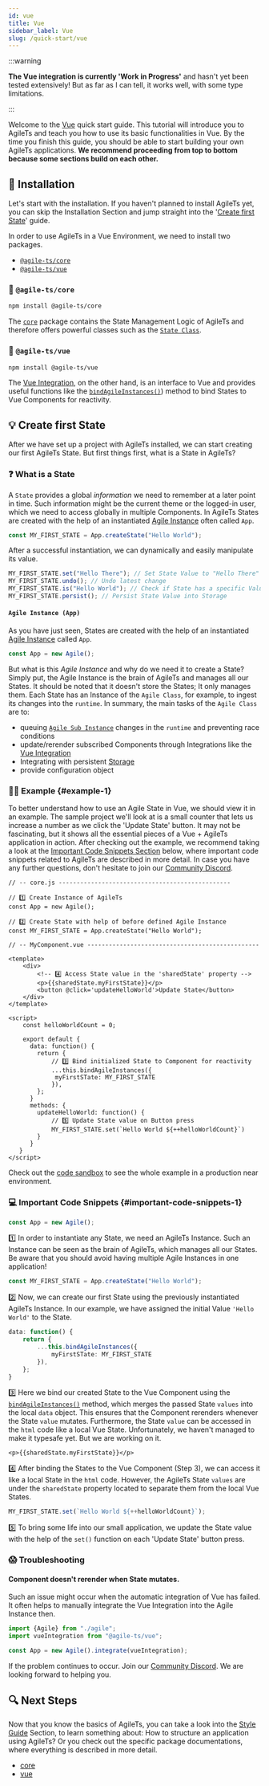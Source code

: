 ```yaml
---
id: vue
title: Vue
sidebar_label: Vue
slug: /quick-start/vue
---
```


:::warning

**The Vue integration is currently 'Work in Progress'**
and hasn't yet been tested extensively! 
But as far as I can tell, it works well, with some type limitations.

:::

Welcome to the [Vue](https://vuejs.org/) quick start guide. This tutorial will introduce you to AgileTs
and teach you how to use its basic functionalities in Vue.
By the time you finish this guide, you should be able to start building your own AgileTs applications.
**We recommend proceeding from top to bottom because some sections build on each other.**

## 🔽 Installation

Let's start with the installation. If you haven't planned to install AgileTs yet,
you can skip the Installation Section and jump straight into the '[Create first State](#-create-first-state)' guide.

In order to use AgileTs in a Vue Environment, we need to install two packages.
- [`@agile-ts/core`](#-agile-tscore)
- [`@agile-ts/vue`](#-agile-tsvue)

### 📁 `@agile-ts/core`

```bash npm2yarn
npm install @agile-ts/core 
```
The [`core`](../packages/core/Introduction.md) package contains the State Management Logic of AgileTs
and therefore offers powerful classes such as the [`State Class`](../packages/core/features/state/Introduction.md).

### 📂 `@agile-ts/vue`

```bash npm2yarn
npm install @agile-ts/vue 
```
The [Vue Integration](../packages/vue/Introduction.md), on the other hand, is an interface to Vue and provides useful functions
like the [`bindAgileInstances()`](../packages/vue/Introduction.md#bindagileinstances)) method to bind States to Vue Components for reactivity.

## 💡 Create first State

After we have set up a project with AgileTs installed, we can start creating our first AgileTs State.
But first things first, what is a State in AgileTs?

### ❓ What is a State

A `State` provides a global _information_ we need to remember at a later point in time.
Such information might be the current theme or the logged-in user,
which we need to access globally in multiple Components.
In AgileTs States are created with the help
of an instantiated [Agile Instance](#agile-instance-app) often called `App`.
```ts
const MY_FIRST_STATE = App.createState("Hello World");
```
After a successful instantiation, we can dynamically and easily manipulate its value.
```ts
MY_FIRST_STATE.set("Hello There"); // Set State Value to "Hello There"
MY_FIRST_STATE.undo(); // Undo latest change
MY_FIRST_STATE.is("Hello World"); // Check if State has a specific Value
MY_FIRST_STATE.persist(); // Persist State Value into Storage
```

#### `Agile Instance (App)`

As you have just seen, States are created with the help of an instantiated [Agile Instance](../packages/core/features/agile-instance/Introduction.md) called `App`.
```ts
const App = new Agile();
```
But what is this _Agile Instance_ and why do we need it to create a State?
Simply put, the Agile Instance is the brain of AgileTs and manages all our States.
It should be noted that it doesn't store the States; It only manages them.
Each State has an Instance of the `Agile Class`, for example, to ingest its changes into the `runtime`.
In summary, the main tasks of the `Agile Class` are to:
- queuing [`Agile Sub Instance`](../main/Introduction.md#agile-sub-instance) changes in the `runtime` and preventing race conditions
- update/rerender subscribed Components through Integrations like the [Vue Integration](../packages/vue/Introduction.md)
- Integrating with persistent [Storage](../packages/core/features/storage/Introduction.md)
- provide configuration object


### 👨‍💻 Example {#example-1}

To better understand how to use an Agile State in Vue, we should view it in an example.
The sample project we'll look at is a small counter that lets us increase a number as we click the 'Update State' button.
It may not be fascinating, but it shows all the essential pieces of a Vue + AgileTs application in action.
After checking out the example, we recommend taking a look at the [Important Code Snippets Section](#important-code-snippets-1) below,
where important code snippets related to AgileTs are described in more detail.
In case you have any further questions, don't hesitate to join our [Community Discord](https://discord.gg/T9GzreAwPH).
```tsx
// -- core.js ------------------------------------------------

// 1️⃣ Create Instance of AgileTs
const App = new Agile();

// 2️⃣ Create State with help of before defined Agile Instance
const MY_FIRST_STATE = App.createState("Hello World");

// -- MyComponent.vue ------------------------------------------------

<template>
    <div>
        <!-- 4️⃣ Access State value in the 'sharedState' property -->
        <p>{{sharedState.myFirstState}}</p>
        <button @click='updateHelloWorld'>Update State</button>
    </div>
</template>

<script>
    const helloWorldCount = 0;
    
    export default {
      data: function() {
        return {
            // 3️⃣ Bind initialized State to Component for reactivity
            ...this.bindAgileInstances({
             myFirstSTate: MY_FIRST_STATE
            }),
        };
      }
      methods: {
        updateHelloWorld: function() {
            // 5️⃣ Update State value on Button press
            MY_FIRST_STATE.set(`Hello World ${++helloWorldCount}`)
        }
      }  
   }
</script>
```
Check out the [code sandbox](https://codesandbox.io/s/agilets-first-state-i5xxs) to see the whole example in a production near environment.

### 💻 Important Code Snippets {#important-code-snippets-1}

```ts
const App = new Agile();
```
1️⃣ In order to instantiate any State, we need an AgileTs Instance.
Such an Instance can be seen as the brain of AgileTs, which manages all our States.
Be aware that you should avoid having multiple Agile Instances in one application!

```ts
const MY_FIRST_STATE = App.createState("Hello World");
```
2️⃣ Now, we can create our first State using the previously instantiated AgileTs Instance.
In our example, we have assigned the initial Value `'Hello World'` to the State.

```ts
data: function() {
    return {
        ...this.bindAgileInstances({
            myFirstSTate: MY_FIRST_STATE
        }),
    };
}
```
3️⃣ Here we bind our created State to the Vue Component using the [`bindAgileInstances()`](../packages/vue/Introduction.md#bindagileinstances) method,
which merges the passed State `values` into the local `data` object.
This ensures that the Component rerenders whenever the State `value` mutates.
Furthermore, the State `value` can be accessed in the `html` code like a local Vue State.
Unfortunately, we haven't managed to make it typesafe yet. But we are working on it.

```tsx
<p>{{sharedState.myFirstState}}</p>
```
4️⃣ After binding the States to the Vue Component (Step 3),
we can access it like a local State in the `html` code.
However, the AgileTs State `values` are under the `sharedState` property located
to separate them from the local Vue States.

```ts
MY_FIRST_STATE.set(`Hello World ${++helloWorldCount}`);
```
5️⃣ To bring some life into our small application,
we update the State value with the help of the `set()` function on each 'Update State' button press.

### 😱 Troubleshooting

#### Component doesn't rerender when State mutates.
Such an issue might occur when the automatic integration of Vue has failed.
It often helps to manually integrate the Vue Integration into the Agile Instance then.
```ts
import {Agile} from "./agile";
import vueIntegration from "@agile-ts/vue";

const App = new Agile().integrate(vueIntegration);
```
If the problem continues to occur. Join our [Community Discord](https://discord.gg/T9GzreAwPH).
We are looking forward to helping you.

## 🔍 Next Steps

Now that you know the basics of AgileTs, you can take a look into the [Style Guide](../main/StyleGuide.md) Section,
to learn something about: How to structure an application using AgileTs?
Or you check out the specific package documentations, where everything is described in more detail.

- [core](../packages/core/Introduction.md)
- [vue](../packages/vue/Introduction.md)
